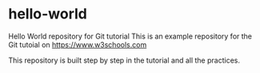 # hello-world
Hello World repository for Git tutorial
This is an example repository for the Git tutoial on https://www.w3schools.com

This repository is built step by step in the tutorial and all the practices.
